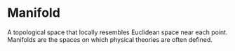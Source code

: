 # Manifold

A topological space that locally resembles Euclidean space near each point. Manifolds are the spaces on which physical theories are often defined.